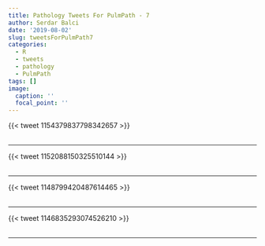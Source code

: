 ```yaml
---
title: Pathology Tweets For PulmPath - 7
author: Serdar Balci
date: '2019-08-02'
slug: tweetsForPulmPath7
categories:
  - R
  - tweets
  - pathology
  - PulmPath
tags: []
image:
  caption: ''
  focal_point: ''
---
```



{{< tweet 1154379837798342657 >}}
<br>
<br>
<hr>
{{< tweet 1152088150325510144 >}}
<br>
<br>
<hr>
{{< tweet 1148799420487614465 >}}
<br>
<br>
<hr>
{{< tweet 1146835293074526210 >}}
<br>
<br>
<hr>
